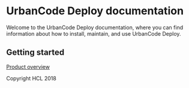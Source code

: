 # UrbanCode Deploy documentation

Welcome to the UrbanCode Deploy documentation, where you can find information about how to install, maintain, and use UrbanCode Deploy.


## Getting started



[Product overview](com.ibm.udeploy.doc/topics/intro_ch/)


Copyright HCL 2018
